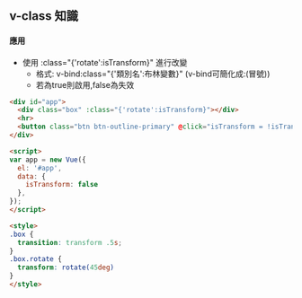 ## v-class 知識

#### 應用
- 使用 :class="{'rotate':isTransform}" 進行改變
    - 格式: v-bind:class="{'類別名':布林變數}" (v-bind可簡化成:(冒號)) 
    - 若為true則啟用,false為失效

```html
<div id="app">
  <div class="box" :class="{'rotate':isTransform}"></div>
  <hr>
  <button class="btn btn-outline-primary" @click="isTransform = !isTransform">選轉物件</button>
</div>

<script>
var app = new Vue({
  el: '#app',
  data: {
    isTransform: false
  },
});
</script>

<style>
.box {
  transition: transform .5s;
}
.box.rotate {
  transform: rotate(45deg)
}
</style>
```
